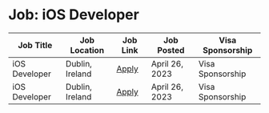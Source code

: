 # Job: iOS Developer

| Job Title | Job Location | Job Link | Job Posted | Visa Sponsorship |
| --- | --- | --- | --- | --- |
| iOS Developer | Dublin, Ireland | [Apply](https://careers.ryanair.com/search/#apply/198323CED8) | April 26, 2023 | Visa Sponsorship |
| iOS Developer | Dublin, Ireland | [Apply](https://careers.ryanair.com/search/#apply/198323CED8) | April 26, 2023 | Visa Sponsorship |
